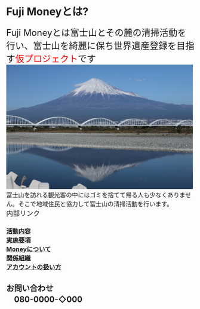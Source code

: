 # Fuji Moneyとは?<br>
<font size="5">Fuji Moneyとは富士山とその麓の清掃活動を行い、富士山を綺麗に保ち世界遺産登録を目指す<font size="5" color="Red">仮プロジェクト</font>です</font>
<br>
<img width="500px" alt="富士山" src="./5000-21.jpg"> 
<br>
<font size="3">富士山を訪れる観光客の中にはゴミを捨てて帰る人も少なくありません。そこで地域住民と協力して富士山の清掃活動を行います。</font>
<br>
<font size="4">内部リンク</font>
### [活動内容](./activities)<br>[実施要項](./guide)<br>[Moneyについて](./coin)<br>[関係組織](./stakeholders)<br>[アカウントの扱い方](./account)


## お問い合わせ<br>　080-0000-◇000
